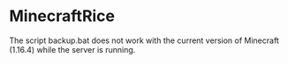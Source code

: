 # MinecraftRice

The script backup.bat does not work with the current version of Minecraft (1.16.4) while the server is running.
